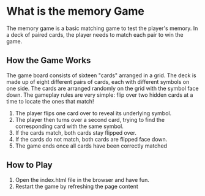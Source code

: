 
# What is the memory Game

The memory game is a basic matching game to test the player's memory. In a deck of paired cards, the player needs to match each pair to win the game.

## How the Game Works

The game board consists of sixteen "cards" arranged in a grid. The deck is made up of eight different pairs of cards, each with different symbols on one side. The cards are arranged randomly on the grid with the symbol face down. The gameplay rules are very simple: flip over two hidden cards at a time to locate the ones that match!

1. The player flips one card over to reveal its underlying symbol.
2. The player then turns over a second card, trying to find the corresponding card with the same symbol.
3. If the cards match, both cards stay flipped over.
4. If the cards do not match, both cards are flipped face down.
5. The game ends once all cards have been correctly matched

## How to Play

1. Open the index.html file in the browser and have fun.
2. Restart the game by refreshing the page content
